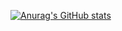 [![Anurag's GitHub stats](https://github-readme-stats.vercel.app/api?username=SlimeyTurtles)](https://github.com/SlimeyTurtles/github-readme-stats)

<!--
**SlimeyTurtles/SlimeyTurtles** is a ✨ _special_ ✨ repository because its `README.md` (this file) appears on your GitHub profile.

Here are some ideas to get you started:

- 🔭 I’m currently working on ...
- 🌱 I’m currently learning ...
- 👯 I’m looking to collaborate on ...
- 🤔 I’m looking for help with ...
- 💬 Ask me about ...
- 📫 How to reach me: ...
- 😄 Pronouns: ...
- ⚡ Fun fact: ...
-->
